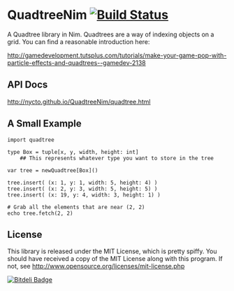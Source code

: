 QuadtreeNim [![Build Status](https://travis-ci.org/Nycto/QuadtreeNim.svg?branch=master)](https://travis-ci.org/Nycto/QuadtreeNim)
===========

A Quadtree library in Nim. Quadtrees are a way of indexing objects on a grid.
You can find a reasonable introduction here:

http://gamedevelopment.tutsplus.com/tutorials/make-your-game-pop-with-particle-effects-and-quadtrees--gamedev-2138

API Docs
--------

http://nycto.github.io/QuadtreeNim/quadtree.html

A Small Example
---------------

```nimrod
import quadtree

type Box = tuple[x, y, width, height: int]
    ## This represents whatever type you want to store in the tree

var tree = newQuadtree[Box]()

tree.insert( (x: 1, y: 1, width: 5, height: 4) )
tree.insert( (x: 2, y: 3, width: 5, height: 5) )
tree.insert( (x: 19, y: 4, width: 3, height: 1) )

# Grab all the elements that are near (2, 2)
echo tree.fetch(2, 2)
```

License
-------

This library is released under the MIT License, which is pretty spiffy. You
should have received a copy of the MIT License along with this program. If
not, see http://www.opensource.org/licenses/mit-license.php





[![Bitdeli Badge](https://d2weczhvl823v0.cloudfront.net/Nycto/quadtreenim/trend.png)](https://bitdeli.com/free "Bitdeli Badge")

